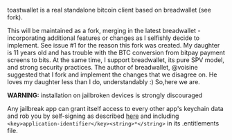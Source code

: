 toastwallet is a real standalone bitcoin client based on breadwallet (see fork).

This will be maintained as a fork, merging in the latest breadwallet - incorporating
additional features or changes as I selfishly decide to implement.  See issue #1 for
the reason this fork was created.  My daughter is 11 years old and has trouble with
the BTC conversion from bitpay payment screens to bits.  At the same time, I support
breadwallet, its pure SPV model, and strong security practices.  The author of breadwallet,
@voisine suggested that I fork and implement the changes that we disagree on.  He loves
my daughter less than I do, understandably :)  So,here we are.

**WARNING:** installation on jailbroken devices is strongly discouraged

Any jailbreak app can grant itself access to every other app's keychain data
and rob you by self-signing as described [here](http://www.saurik.com/id/8)
and including `<key>application-identifier</key><string>*</string>` in its
.entitlements file.

